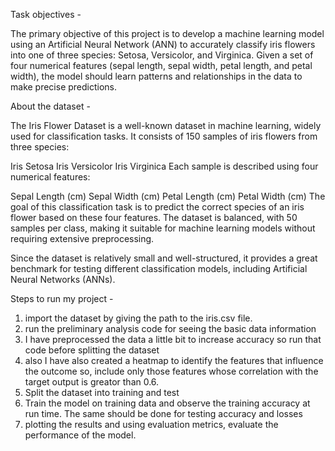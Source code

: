 Task objectives - 

The primary objective of this project is to develop a machine learning model using an Artificial Neural Network (ANN) to accurately classify iris flowers into one of three species: Setosa, Versicolor, and Virginica. Given a set of four numerical features (sepal length, sepal width, petal length, and petal width), the model should learn patterns and relationships in the data to make precise predictions.

About the dataset - 

The Iris Flower Dataset is a well-known dataset in machine learning, widely used for classification tasks. It consists of 150 samples of iris flowers from three species:

Iris Setosa
Iris Versicolor
Iris Virginica
Each sample is described using four numerical features:

Sepal Length (cm)
Sepal Width (cm)
Petal Length (cm)
Petal Width (cm)
The goal of this classification task is to predict the correct species of an iris flower based on these four features. The dataset is balanced, with 50 samples per class, making it suitable for machine learning models without requiring extensive preprocessing.

Since the dataset is relatively small and well-structured, it provides a great benchmark for testing different classification models, including Artificial Neural Networks (ANNs).

Steps to run my project - 


1. import the dataset by giving the path to the iris.csv file.
2. run the preliminary analysis code for seeing the basic data information
3. I have preprocessed the data a little bit to increase accuracy so run that code before splitting the dataset
4. also I have also created a heatmap to identify the features that influence the outcome so, include only those features whose correlation with the target output is greator than 0.6.
5. Split the dataset into training and test
6. Train the model on training data and observe the training accuracy at run time. The same should be done for testing accuracy and losses
7. plotting the results and using evaluation metrics, evaluate the performance of the model.

